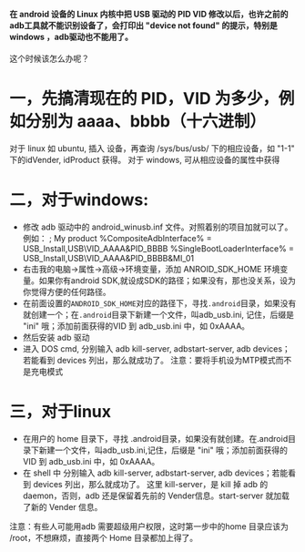 #### 在 android 设备的 Linux 内核中把 USB 驱动的 PID VID 修改以后，也许之前的 adb工具就不能识别设备了，会打印出 "device not found" 的提示，特别是 windows ，adb驱动也不能用了。
这个时候该怎么办呢？
# 一，先搞清现在的 PID，VID 为多少，例如分别为 aaaa、bbbb（十六进制）
对于 linux 如 ubuntu, 插入 设备，再查询 /sys/bus/usb/ 下的相应设备，如 "1-1" 下的idVender, idProduct 获得。
对于 windows, 可从相应设备的属性中获得
# 二，对于windows:
- 修改 adb 驱动中的 android_winusb.inf 文件。对照着别的项目加就可以了。
例如：
; My product
%CompositeAdbInterface% = USB_Install,USB\VID_AAAA&PID_BBBB
%SingleBootLoaderInterface% = USB_Install,USB\VID_AAAA&PID_BBBB&MI_01
-  右击我的电脑->属性->高级->环境变量，添加 ANROID_SDK_HOME 环境变量。如果你有android SDK,就设成SDK的路径；如果没有，那也没关系，设为你觉得方便的任何路径。
- 在前面设置的`ANDROID_SDK_HOME`对应的路径下，寻找`.android`目录，如果没有就创建一个；在`.android`目录下新建一个文件，叫adb_usb.ini, 记住，后缀是 "ini" 哦；添加前面获得的VID 到 adb_usb.ini 中，如 0xAAAA。
-  然后安装 adb 驱动
-  进入 DOS cmd, 分别输入 adb kill-server, adbstart-server, adb devices；若能看到 devices 列出，那么就成功了。
注意：要将手机设为MTP模式而不是充电模式

# 三，对于linux
- 在用户的 home 目录下，寻找 .android目录，如果没有就创建。在.android目录下新建一个文件，叫adb_usb.ini,记住，后缀是 "ini" 哦；添加前面获得的 VID 到 adb_usb.ini 中，如 0xAAAA。
- 在 shell 中 分别输入 adb kill-server, adbstart-server, adb devices；若能看到 devices 列出，那么就成功了。
这里 kill-server，是 kill 掉 adb 的 daemon，否则，adb 还是保留着先前的 Vender信息。start-server 就加载了新的 Vender 信息。

注意：有些人可能用adb 需要超级用户权限，这时第一步中的home 目录应该为 /root，不想麻烦，直接两个 Home 目录都加上得了。